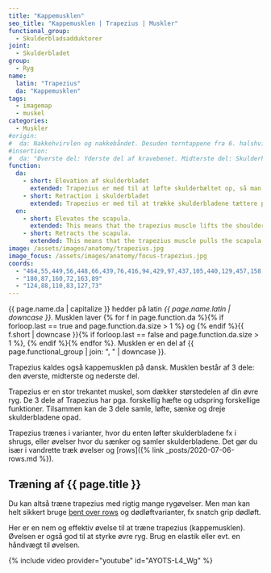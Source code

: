 ```yaml
---
title: "Kappemusklen"
seo_title: "Kappemusklen | Trapezius | Muskler"
functional_group:
  - Skulderbladsadduktorer
joint:
  - Skulderbladet
group:
  - Ryg
name:
  latin: "Trapezius"
  da: "Kappemusklen"
tags:
  - imagemap
  - muskel
categories:
  - Muskler
#origin:
#  da: Nakkehvirvlen og nakkebåndet. Desuden torntappene fra 6. halshvirvel til 12. brysthvirvel
#insertion:
#  da: "Øverste del: Yderste del af kravebenet. Midterste del: Skulderhøjden og øverste rand af skulderkammen. Nederste del: Inderste del af skulderkammen."
function:
  da:
    - short: Elevation af skulderbladet
      extended: Trapezius er med til at løfte skulderbæltet op, så man kan trække på skuldrene.
    - short: Retraction i skulderbladet
      extended: Trapezius er med til at trække skulderbladene tættere på hinanden.
  en:
    - short: Elevates the scapula.
      extended: This means that the trapezius muscle lifts the shoulder girdle up (i.e. shrugging your shoulders).
    - short: Retracts the scapula.
      extended: This means that the trapezius muscle pulls the scapula, or shoulder blade, rearward such that it approaches the spine.
image: /assets/images/anatomy/trapezius.jpg
image_focus: /assets/images/anatomy/focus-trapezius.jpg
coords:
  - "464,55,449,56,448,66,439,76,416,94,429,97,437,105,440,129,457,158,475,124,481,95,497,90,475,77,465,67"
  - "180,87,160,72,163,89"
  - "124,88,110,83,127,73"
---
```


{{ page.name.da | capitalize }} hedder på latin *{{ page.name.latin | downcase }}*. Musklen laver {% for f in page.function.da %}{% if forloop.last == true and page.function.da.size > 1 %} og {% endif %}{{ f.short | downcase  }}{% if forloop.last == false and page.function.da.size > 1 %}, {% endif %}{% endfor %}. Musklen er en del af {{ page.functional_group | join: ", " | downcase }}.

Trapezius kaldes også kappemusklen på dansk. Musklen består af 3 dele: den øverste, midterste og nederste del.

Trapezius er en stor trekantet muskel, som dækker størstedelen af din øvre ryg. De 3 dele af Trapezius har pga. forskellig hæfte og udspring forskellige funktioner. Tilsammen kan de 3 dele samle, løfte, sænke og dreje skulderbladene opad.

Trapezius trænes i varianter, hvor du enten løfter skulderbladene fx i shrugs, eller øvelser hvor du sænker og samler skulderbladene. Det gør du især i vandrette træk øvelser og [rows]({% link _posts/2020-07-06-rows.md %}).

## Træning af {{ page.title }}

Du kan altså træne trapezius med rigtig mange rygøvelser. Men man kan helt sikkert bruge [bent over rows](/oevelse/bent-over-rows-bor/) og dødløftvarianter, fx snatch grip dødløft.

Her er en nem og effektiv øvelse til at træne trapezius (kappemusklen). Øvelsen er også god til at styrke øvre ryg. Brug en elastik eller evt. en håndvægt til øvelsen.

{% include video provider="youtube" id="AYOTS-L4_Wg" %}
